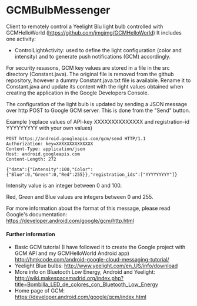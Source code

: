GCMBulbMessenger
================

Client to remotely control a Yeelight Blu light bulb controlled with GCMHelloWorld (https://github.com/jmgjmg/GCMHelloWorld)
It includes one activity:

- ControlLightActivity: used to define the light configuration (color and intensity) and to generate push notifications (GCM) accordingly. 


For security resasons, GCM key values are stored in a file in the src directory (Constant.java). The original file
is removed from the github repository, however a dummy Constant.java.txt file is available. Rename it to Constant.java and update its content with the right values obtained when creating the application in the Google Developers Console.

The configuration of the light bulb is updated by sending a JSON message over http POST to Google GCM server. This is done from the "Send" button.

Example (replace values of API-key XXXXXXXXXXXXXX and registration-id YYYYYYYYY with your own values)

```
POST https://android.googleapis.com/gcm/send HTTP/1.1
Authorization: key=XXXXXXXXXXXXXX
Content-Type: application/json
Host: android.googleapis.com
Content-Length: 272

{"data":{"Intensity":100,"Color":{"Blue":0,"Green":0,"Red":255}},"registration_ids":["YYYYYYYYY"]}

```

Intensity value is an integer between 0 and 100.

Red, Green and Blue values are integers between 0 and 255.

For more information about the format of this message, please read Google's documentation: 
https://developer.android.com/google/gcm/http.html

#### Further information
- Basic GCM tutorial (I have followed it to create the Google project with GCM API and my GCMHelloWorld Android app) http://hmkcode.com/android-google-cloud-messaging-tutorial/
- Yeelight Blue bulbs: http://www.yeelight.com/en_US/info/download
- More info on Bluetooth Low Energy, Android and Yeelight: http://wiki.makespacemadrid.org/index.php?title=Bombilla_LED_de_colores_con_Bluetooth_Low_Energy
- Home page of GCM: https://developer.android.com/google/gcm/index.html
